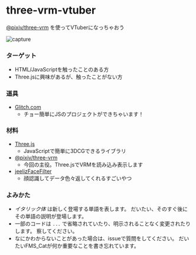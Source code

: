 # three-vrm-vtuber

[@pixiv/three-vrm](https://github.com/pixiv/three-vrm/) を使ってVTuberになっちゃおう

![capture](step4/capture.png)

### ターゲット

- HTML/JavaScriptを触ったことのある方
- Three.jsに興味があるが、触ったことがない方

### 道具

- [Glitch.com](https://glitch.com/)
  - チョー簡単にJSのプロジェクトができちゃいます！

### 材料

- [Three.js](https://github.com/mrdoob/three.js/)
  - JavaScriptで簡単に3DCGできるライブラリ
- [@pixiv/three-vrm](https://github.com/pixiv/three-vrm/)
  - 今回の主役。Three.jsでVRMを読み込み表示します
- [jeelizFaceFilter](https://github.com/jeeliz/jeelizFaceFilter/)
  - 顔認識してデータ色々返してくれるすごいやつ

### よみかた

- *イタリック体* は新しく登場する単語を表します。
  だいたい、そのすぐ後にその単語の説明が登場します。
- 一部のコードは `...` で省略されていたり、明示されることなく変更されたりします。
  察してください。
- なにかわからないことがあった場合は、issueで質問をしてください。
  だいたいFMS_Catが何か重要なことを書き忘れています。
